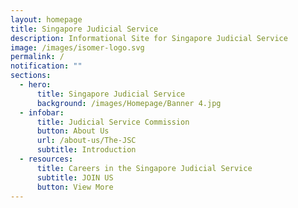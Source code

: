 ```yaml
---
layout: homepage
title: Singapore Judicial Service
description: Informational Site for Singapore Judicial Service
image: /images/isomer-logo.svg
permalink: /
notification: ""
sections:
  - hero:
      title: Singapore Judicial Service
      background: /images/Homepage/Banner 4.jpg
  - infobar:
      title: Judicial Service Commission
      button: About Us
      url: /about-us/The-JSC
      subtitle: Introduction
  - resources:
      title: Careers in the Singapore Judicial Service
      subtitle: JOIN US
      button: View More
---
```

